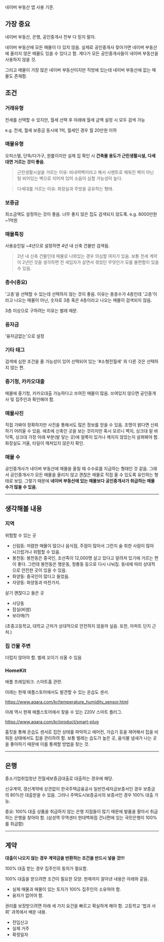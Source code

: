 네이버 부동산 앱 사용 기준.

## 가장 중요

네이버 부동산, 은행, 공인중개사 전부 다 믿지 말자.

네이버 부동산에 모든 매물이 다 있지 않음. 실제로 공인중개사 찾아가면 네이버 부동산에 올리지 않은 매물도 있을 수 있다고 함. 게다가 모든 공인중개사들이 네이버 부동산을 사용하지 않을 것.

그리고 매물이 가장 많은 네이버 부동산이지만 직방에 있는데 네이버 부동산에 없는 매물도 존재함.

## 조건

### 거래유형

전세를 선택할 수 있지만, 월세 선택 후 아래에 월세 금액 설정 시 모두 검색 가능

e.g. 전세, 월세 보증금 동시에 1억, 월세인 경우 월 20만원 이하

### 매물유형

오피스텔, 단독/다가구, 원룸이지만 실제 집 확인 시 **건축물 용도가 근린생활시설, 다세대면 거르는 것이 좋음**.

> 근린생활시설을 거르는 이유: 비내력벽이라고 해서 시멘트로 채워진 벽이 아닌 텅 비어있는 벽으로 지어져 있어 소음이 심할 가능성이 높다.

> 다세대를 거르는 이유: 화장실과 주방을 공유하는 형태.

### 보증금

최소금액도 설정하는 것이 좋음. 너무 좋지 않은 집도 검색되지 않도록.
e.g. 8000만원~1억원

### 매물특징

사용승인일 ~4년으로 설정하면 4년 내 신축 건물만 검색됨.

> 2년 내 신축 건물인데 매물로 나와있는 경우 의심할 여지가 있음. 보통 전세 계약이 2년인 것을 생각하면 전 세입자가 살면서 겪었던 무엇인가 모를 불편함이 있을 수 있음.

### 층수(중요)

'고층'을 선택할 수 있는데 선택하지 않는 것이 좋음. 이유는 총층수가 4층인데 '고층'이라고 나오는 매물이 아닌, 숫자로 3층 혹은 4층이라고 나오는 매물이 검색되지 않음.

3층 이상으로 구하려는 이유는 벌레 때문.

### 융자금

'융자금없는'으로 설정

### 기타 태그

검색에 심한 조건을 줄 가능성이 있어 선택되어 있는 '#소형전월세' 외 다른 것은 선택하지 않는 편.

### 중기청, 카카오대출

매물에 중기청, 카카오대출 가능하다고 쓰여진 매물이 많음. 쓰여있지 않으면 공인중개사 및 집주인과 확인해야 함.

### 매물사진

직접 가봐야 정확하지만 사진을 통해서도 많은 정보를 얻을 수 있음. 조명이 밝다면 신뢰하기 어려울 수 있음. 애초에 신축인 곳을 보는 것이지만 혹시 모르니 벽지, 싱크대 밑 바닥쪽, 싱크대 가장 아래 부분(발 닿는 곳)에 얼룩이 있거나 깨지지 않았는지 살펴봐야 함. 화장실도 거울, 타일이 깨져있지 않은지 확인.

### 매물 수

공인중개사가 네이버 부동산에 매물을 올릴 때 수수료를 지급하는 형태인 것 같음. 그래서 공인중개사가 모든 매물을 올리지 않고 괜찮은 매물로 직접 올 수 있도록 유인하는 형태로 보임. 그렇기 때문에 **네이버 부동산에 있는 매물보다 공인중개사가 취급하는 매물 수가 많을 수 있음.**

---

## 생각해볼 내용

### 지역

위험할 수 있는 곳

- 신림동: 저렴한 매물이 많으나 음식점, 주점이 많아서 그런지 술 취한 사람이 많아 시끄럽거나 위험할 수 있음.
- 봉천동: 봉천동은 중국인, 조선족이 12,000명 살고 있다고 알려져 있기에 거르는 편이 좋다. 그런데 봉천동은 행운동, 청룡동 등으로 다시 나눠짐. 동네에 따라 상대적으로 안전한 곳이 있을 수 있음.
- 화양동: 중국인이 많다고 들었음.
- 자양동: 화양동과 마찬가지.

살기 괜찮다고 들은 곳

- 사당동
- 잠실(비쌈)
- 보라매(?)

(초중고등학교, 대학교 근처가 상대적으로 안전하지 않을까 싶음. 또한, 아파트 단지 근처.)

### 집 건물 주변

더럽지 않아야 함. 벌레 꼬이기 쉬울 수 있음

### HomeKit

애플 프레임워크. 스마트홈 관련.

아래는 현재 애플스토어에서도 발견할 수 있는 온습도 센서.

<https://www.aqara.com/kr/temperature_humidity_sensor.html>

아래 역시 현재 애플스토어에서 찾을 수 있는 220V 스마트 플러그.

<https://www.aqara.com/kr/product/smart-plug>

홈킷을 통해 온습도 센서로 집안 상태를 파악하고 에어컨, 가습기 등을 제어해서 집을 비워둔 상태에서도 집을 관리하려 함. 보통 벌레는 습도가 높은 곳, 음식물 냄새가 나는 곳을 좋아하기 때문에 이를 통제할 방법을 찾는 것.

---

## 은행

중소기업취업청년 전월세보증금대출로 대출하는 경우에 해당.

신규계약, 갱신계약에 상관없이 한국주택금융공사 일반전세자금보증서인 경우 보증금의 80%만 대출받을 수 있음. 그러나 주택도시보증공사의 보증서인 경우 100% 대출 가능.

중요: 100% 대출 상품을 취급하지 않는 은행 지점들이 많기 때문에 발품을 팔아서 취급하는 은행을 찾아야 함.
(삼성역 무역센터 현대백화점 건너편에 있는 국민은행이 100%를 취급함)

---

## 계약

**대출이 나오지 않는 경우 계약금을 반환하는 조건을 반드시 넣을 것!!!**

100% 대출 받는 경우 집주인의 동의가 필요함.

100% 대출을 받으려면 조건이 필요한 모양. 현재까지 알아낸 내용은 아래와 같음.

- 실제 매물과 매물이 있는 토지가 100% 집주인의 소유여야 함.
- 융자가 없어야 함.

권리를 보장받으려면 아래 세 가지 요건을 빠르고 확실하게 해야 함. 고등학교 '법과 사회' 과목에서 배운 내용.

- 전입신고
- 실제 거주
- 확정일자
